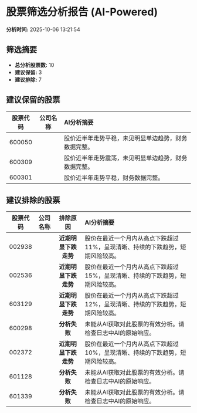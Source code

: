 # 股票筛选分析报告 (AI-Powered)

**分析时间:** 2025-10-06 13:21:54

## 筛选摘要

- **总分析股票数:** 10
- **建议保留:** 3
- **建议排除:** 7

## 建议保留的股票

| 股票代码 | 公司名称 | AI分析摘要 |
|:---:|:---:|:---|
| 600050 |  | 股价近半年走势平稳，未见明显单边趋势，财务数据完整。 |
| 600309 |  | 股价近半年走势震荡，未见明显单边趋势，财务数据完整。 |
| 600301 |  | 股价近半年走势平稳，财务数据完整。 |

## 建议排除的股票

| 股票代码 | 公司名称 | 排除原因 | AI分析摘要 |
|:---:|:---:|:---:|:---|
| 002938 |  | **近期明显下跌走势** | 股价在最近一个月内从高点下跌超过11%，呈现清晰、持续的下跌趋势，短期风险较高。 |
| 002536 |  | **近期明显下跌走势** | 股价在最近一个月内从高点下跌超过15%，呈现清晰、持续的下跌趋势，短期风险较高。 |
| 603129 |  | **近期明显下跌走势** | 股价在最近一个月内从高点下跌超过12%，呈现清晰、持续的下跌趋势，短期风险较高。 |
| 600298 |  | **分析失败** | 未能从AI获取对此股票的有效分析。请检查日志中AI的原始响应。 |
| 002372 |  | **近期明显下跌走势** | 股价在最近一个月内从高点下跌超过10%，呈现清晰、持续的下跌趋势，短期风险较高。 |
| 601128 |  | **分析失败** | 未能从AI获取对此股票的有效分析。请检查日志中AI的原始响应。 |
| 601339 |  | **分析失败** | 未能从AI获取对此股票的有效分析。请检查日志中AI的原始响应。 |
